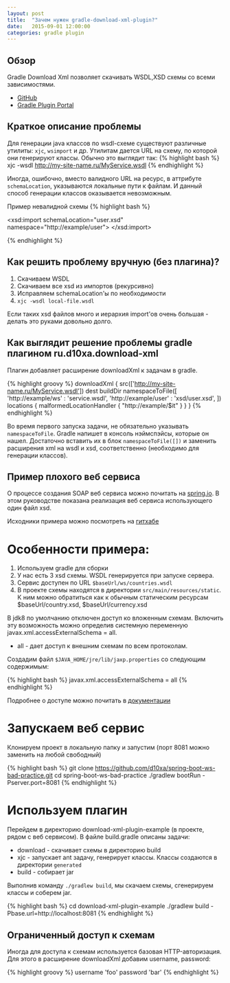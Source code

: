 ```yaml
---
layout: post
title:  "Зачем нужен gradle-download-xml-plugin?"
date:   2015-09-01 12:00:00
categories: gradle plugin
---
```


Обзор
-----

Gradle Download Xml позволяет скачивать WSDL,XSD схемы со всеми зависимостями.

- [GitHub](https://github.com/d10xa/gradle-download-xml-plugin)
- [Gradle Plugin Portal](https://plugins.gradle.org/plugin/ru.d10xa.download-xml)

Краткое описание проблемы
-------------------------

Для генерации java классов по wsdl-схеме существуют различные утилиты: `xjc`, `wsimport` и др.
Утилитам дается URL на схему, по которой они генерируют классы. Обычно это выглядит так:
{% highlight bash %}
xjc -wsdl http://my-site-name.ru/MyService.wsdl
{% endhighlight %}

Иногда, ошибочно, вместо валидного URL на ресурс, в аттрибуте `schemaLocation`, указываются локальные пути к файлам.
И данный способ генерации классов оказывается невозможным.

Пример невалидной схемы
{% highlight bash %}
<!-- ... -->
<xsd:import
   schemaLocation="user.xsd"
   namespace="http://example/user">
</xsd:import>
<!-- ... -->
{% endhighlight %}


Как решить проблему вручную (без плагина)?
------------------------------------------

1. Скачиваем WSDL
2. Скачиваем все xsd из импортов (рекурсивно)
3. Исправляем schemaLocation'ы по необходимости
4. `xjc -wsdl local-file.wsdl`

Если таких xsd файлов много и иерархия import'ов очень большая - делать это руками довольно долго.

Как выглядит решение проблемы gradle плагином ru.d10xa.download-xml
-------------------------------------------------------------------

Плагин добавляет расширение downloadXml к задачам в gradle.

{% highlight groovy %}
downloadXml {
    src(['http://my-site-name.ru/MyService.wsdl'])
    dest buildDir
    namespaceToFile([
            'http://example/ws'   : 'service.wsdl',
            'http://example/user' : 'xsd/user.xsd',
    ])
    locations {
         malformedLocationHandler {
             "http://example/$it"
         }
    }
}
{% endhighlight %}

Во время первого запуска задачи, не обязательно указывать `namespaceToFile`. 
Gradle напишет в консоль нэймспэйсы, которые он нашел. Достаточно вставить их в блок `namespaceToFile([])`
и заменить расширения xml на wsdl и xsd, соответственно (необходимо для генерации классов).

Пример плохого веб сервиса
--------------------------

О процессе создания SOAP веб сервиса можно почитать на [spring.io](https://spring.io/guides/gs/producing-web-service/).
В этом руководстве показана реализация веб сервиса использующего один файл xsd.

Исходники примера можно посмотреть на [гитхабе](https://github.com/d10xa/spring-boot-ws-bad-practice)

Особенности примера:
====================

1. Используем gradle для сборки
2. У нас есть 3 xsd схемы. WSDL генерируется при запуске сервера.
3. Сервис доступен по URL `$baseUrl/ws/countries.wsdl`
4. В проекте схемы находятся в директории `src/main/resources/static`.
К ним можно обратиться как к обычным статическим ресурсам $baseUrl/country.xsd, $baseUrl/currency.xsd

В jdk8 по умолчанию отключен доступ ко вложенным схемам.
Включить эту возможность можно определив системную переменную javax.xml.accessExternalSchema = all.

- all - дает доступ к внешним схемам по всем протоколам.

Создадим файл `$JAVA_HOME/jre/lib/jaxp.properties` со следующим содержимым:

{% highlight bash %}
javax.xml.accessExternalSchema = all
{% endhighlight %}

Подробнее о доступе можно почитать в [документации](http://docs.oracle.com/javase/8/docs/api/javax/xml/XMLConstants.html#ACCESS_EXTERNAL_SCHEMA)

Запускаем веб сервис
====================

Клонируем проект в локальную папку и запустим (порт 8081 можно заменить на любой свободный)

{% highlight bash %}
git clone https://github.com/d10xa/spring-boot-ws-bad-practice.git
cd spring-boot-ws-bad-practice
./gradlew bootRun -Pserver.port=8081
{% endhighlight %}

Используем плагин
=================

Перейдем в директорию download-xml-plugin-example (в проекте, рядом с веб сервисом).
В файле build.gradle описаны задачи:

- download - скачивает схемы в директорию build
- xjc - запускает ant задачу, генерирует классы. Классы создаются в директории `generated`
- build - собирает jar

Выполнив команду `./gradlew build`, мы скачаем схемы, сгенерируем классы и соберем jar.

{% highlight bash %}
cd download-xml-plugin-example
./gradlew build -Pbase.url=http://localhost:8081
{% endhighlight %}

Ограниченный доступ к схемам
----------------------------

Иногда для доступа к схемам используется базовая HTTP-авторизация.
Для этого в расширение downloadXml добавим username, password:

{% highlight groovy %}
username 'foo'
password 'bar'
{% endhighlight %}